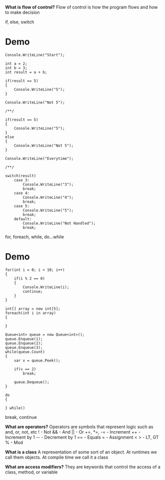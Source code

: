 **What is flow of control?**
Flow of control is how the program flows and how to make decision

if, else, switch

# Demo
```
Console.WriteLine("Start");

int a = 2;
int b = 3;
int result = a + b;

if(result == 5)
{
	Console.WriteLine("5");
}

Console.WriteLine("Not 5");

/**/

if(result == 5)
{
	Console.WriteLine("5");
}
else
{
	Console.WriteLine("Not 5");
}

Console.WriteLine("Everytime");

/**/

switch(result)
	case 3:
		Console.WriteLine("3");
		break;
	case 4:
		Console.WriteLine("4");
		break;
	case 5:
		Console.WriteLine("5");
		break;
	default:
		Console.WriteLine("Not Handled");
		break;

```

for, foreach, while, do...while

# Demo
```
for(int i = 0; i < 10; i++)
{
	if(i % 2 == 0)
	{
		Console.WriteLine(i);
		continue;
	}
}

int[] array = new int[5];
foreach(int i in array)
{

}

Queue<int> queue = new Queue<int>();
queue.Enqueue(1);
queue.Enqueue(2);
queue.Enqueue(3);
while(queue.Count)
{
	var v = queue.Peek();
	
	if(v == 2)
		break;
	
	queue.Dequeue();
}

do
{

} while()
```

break, continue

**What are operators?**
Operators are symbols that represent logic such as and, or, not, etc
! - Not
&& - And
|| - Or
+=, *=, -= - Increment
++ - Increment by 1
-- - Decrement by 1
== - Equals
= - Assignment
< > - LT, GT
% - Mod

**What is a class**
A representation of some sort of an object. 
At runtimes we call them objects. At compile time we call it a class

**What are access modifiers?**
They are keywords that control the access of a class, method, or variable